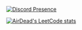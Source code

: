 [![Discord Presence](https://lanyard-profile-readme.vercel.app/api/1195096721433317416?theme=dark&animated=false)](https://discord.com/users/1195096721433317416)

[![AirDead's LeetCode stats](https://leetcode-stats-six.vercel.app/?username=user6369iF&theme=dark)]([https://github.com/KnlnKS/leetcode-stats](https://leetcode.com/user6369iF/)https://leetcode.com/user6369iF/)
